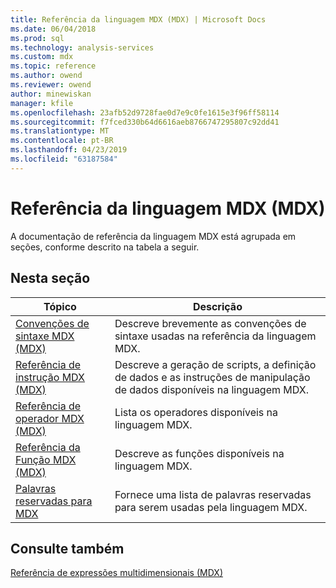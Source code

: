 ```yaml
---
title: Referência da linguagem MDX (MDX) | Microsoft Docs
ms.date: 06/04/2018
ms.prod: sql
ms.technology: analysis-services
ms.custom: mdx
ms.topic: reference
ms.author: owend
ms.reviewer: owend
author: minewiskan
manager: kfile
ms.openlocfilehash: 23afb52d9728fae0d7e9c0fe1615e3f96ff58114
ms.sourcegitcommit: f7fced330b64d6616aeb8766747295807c92dd41
ms.translationtype: MT
ms.contentlocale: pt-BR
ms.lasthandoff: 04/23/2019
ms.locfileid: "63187584"
---
```

# <a name="mdx-language-reference-mdx"></a>Referência da linguagem MDX (MDX)


  A documentação de referência da linguagem MDX está agrupada em seções, conforme descrito na tabela a seguir.  
  
## <a name="in-this-section"></a>Nesta seção  
  
|Tópico|Descrição|  
|-----------|-----------------|  
|[Convenções de sintaxe MDX &#40;MDX&#41;](../mdx/mdx-syntax-conventions-mdx.md)|Descreve brevemente as convenções de sintaxe usadas na referência da linguagem MDX.|  
|[Referência de instrução MDX &#40;MDX&#41;](../mdx/mdx-statement-reference-mdx.md)|Descreve a geração de scripts, a definição de dados e as instruções de manipulação de dados disponíveis na linguagem MDX.|  
|[Referência de operador MDX &#40;MDX&#41;](../mdx/mdx-operator-reference-mdx.md)|Lista os operadores disponíveis na linguagem MDX.|  
|[Referência da Função MDX &#40;MDX&#41;](../mdx/mdx-function-reference-mdx.md)|Descreve as funções disponíveis na linguagem MDX.|  
|[Palavras reservadas para MDX](../mdx/mdx-reserved-words.md)|Fornece uma lista de palavras reservadas para serem usadas pela linguagem MDX.|  
  
## <a name="see-also"></a>Consulte também  
 [Referência de expressões multidimensionais &#40;MDX&#41;](../mdx/multidimensional-expressions-mdx-reference.md)  
  
  
